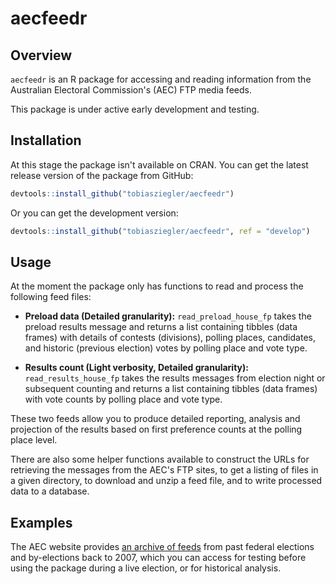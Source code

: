 # aecfeedr

## Overview

`aecfeedr` is an R package for accessing and reading information from the Australian Electoral Commission's (AEC) FTP media feeds.

This package is under active early development and testing.

## Installation

At this stage the package isn't available on CRAN. You can get the latest release version of the package from GitHub:

``` r
devtools::install_github("tobiasziegler/aecfeedr")
```

Or you can get the development version:

``` r
devtools::install_github("tobiasziegler/aecfeedr", ref = "develop")
```

## Usage

At the moment the package only has functions to read and process the following feed files:

- **Preload data (Detailed granularity):** `read_preload_house_fp` takes the preload results message and returns a list containing tibbles (data frames) with details of contests (divisions), polling places, candidates, and historic (previous election) votes by polling place and vote type.

- **Results count (Light verbosity, Detailed granularity):** `read_results_house_fp` takes the results messages from election night or subsequent counting and returns a list containing tibbles (data frames) with vote counts by polling place and vote type.

These two feeds allow you to produce detailed reporting, analysis and projection of the results based on first preference counts at the polling place level.

There are also some helper functions available to construct the URLs for retrieving the messages from the AEC's FTP sites, to get a listing of files in a given directory, to download and unzip a feed file, and to write processed data to a database.

## Examples

The AEC website provides [an archive of feeds](https://results.aec.gov.au/) from past federal elections and by-elections back to 2007, which you can access for testing before using the package during a live election, or for historical analysis.
